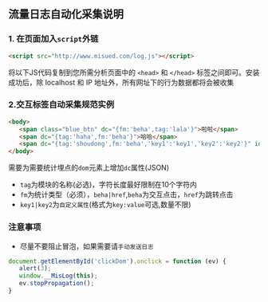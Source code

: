 ## 流量日志自动化采集说明

### 1. 在页面加入`script`外链
```html
<script src="http://www.misued.com/log.js"></script>
```
将以下JS代码复制到您所需分析页面中的 `<head>` 和 `</head>` 标签之间即可。安装成功后，除 localhost 和 IP 地址外，所有网址下的行为数据都将会被收集

### 2.交互标签自动采集规范实例
```html
<body>
   <span class="blue_btn" dc="{fm:'beha',tag:'lala'}">啦啦</span>
   <span dc="{tag:'haha',fm:'beha'}">哈哈</span>
   <span dc="{tag:'shoudong',fm:'beha','key1':'key1','key2':'key2'}" id="clickDom">我会阻止冒泡</span>
</body>
```
需要为需要统计埋点的`dom`元素上增加`dc`属性(JSON)
- `tag`为模块的名称(必选)，字符长度最好限制在10个字符内
- `fm`为统计类型（必须），`beha|href`,`beha`为交互点击，`href`为跳转点击
- `key1|key2`为`自定义属性`(格式为`key:value`可选,数量不限)

### 注意事项
- 尽量不要阻止冒泡，如果需要请`手动发送日志`
```javascript
document.getElementById('clickDom').onclick = function (ev) {
   alert(3);
   window.__MisLog(this);
   ev.stopPropagation();
}
```
